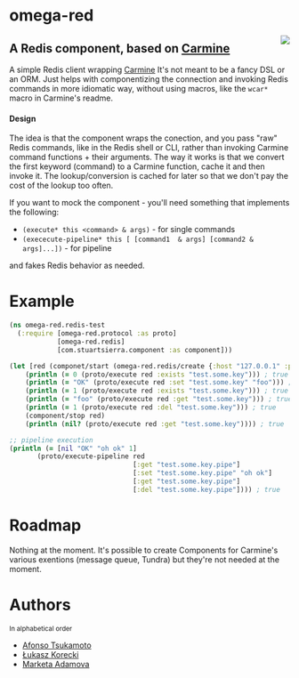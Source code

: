 # omega-red

<img  src="https://uncannyxmen.net/sites/default/files/images/characters/omegared/omegared00.jpg" heighth="400px" align=right >

## A Redis component, based on [Carmine](https://github.com/ptaoussanis/carmine)

A simple Redis client wrapping [Carmine](https://github.com/ptaoussanis/carmine)
It's not meant to be a fancy DSL or an ORM. Just helps with componentizing the connection
and invoking Redis commands in more idiomatic way, without using macros, like the `wcar*` macro in Carmine's readme.


#### Design

The idea is that the component wraps the conection, and you pass "raw" Redis commands, like in the Redis shell or CLI, rather than invoking Carmine command functions + their arguments. The way it works is that  we convert the first keyword (command) to a Carmine function, cache it and then invoke it. The lookup/conversion is cached for later so that we don't pay the cost of the lookup too often.

If you want to mock the component - you'll need something that implements the following:

- `(execute* this <command> & args)` - for  single commands
- `(exececute-pipeline* this [ [command1  & args] [command2 & args]...])` - for pipeline

and fakes Redis behavior as needed.


# Example

```clojure
(ns omega-red.redis-test
  (:require [omega-red.protocol :as proto]
            [omega-red.redis]
            [com.stuartsierra.component :as component]))

(let [red (componet/start (omega-red.redis/create {:host "127.0.0.1" :port 6379}))]
    (println (= 0 (proto/execute red :exists "test.some.key"))) ; true
    (println (= "OK" (proto/execute red :set "test.some.key" "foo"))) ; true
    (println (= 1 (proto/execute red :exists "test.some.key"))) ; true
    (println (= "foo" (proto/execute red :get "test.some.key"))) ; true
    (println (= 1 (proto/execute red :del "test.some.key"))) ; true
    (component/stop red)
    (println (nil? (proto/execute red :get "test.some.key")))) ; true

;; pipeline execution
(println (= [nil "OK" "oh ok" 1]
       (proto/execute-pipeline red
                               [:get "test.some.key.pipe"]
                               [:set "test.some.key.pipe" "oh ok"]
                               [:get "test.some.key.pipe"]
                               [:del "test.some.key.pipe"]))) ; true

```

# Roadmap

Nothing at the moment. It's possible to create Components for Carmine's various exentions (message queue, Tundra) but they're not needed at the moment.

# Authors

<sup>In alphabetical order</sup>

- [Afonso Tsukamoto](https://github.com/AfonsoTsukamoto)
- [Łukasz Korecki](https://github.com/lukaszkorecki)
- [Marketa Adamova](https://github.com/MarketaAdamova)
